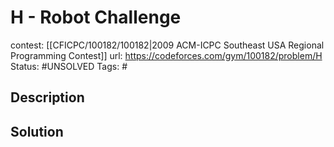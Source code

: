 # H - Robot Challenge

contest: [[CFICPC/100182/100182|2009 ACM-ICPC Southeast USA Regional Programming Contest]]
url: https://codeforces.com/gym/100182/problem/H
Status: #UNSOLVED
Tags: #

## Description

## Solution

